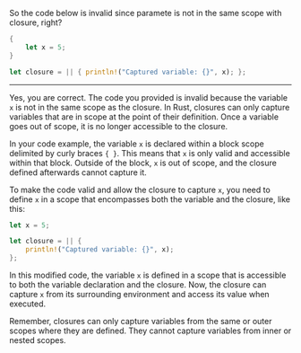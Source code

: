 So the code below is invalid since paramete is not in the same scope with closure, right? 

```rust
{
	let x = 5;
}

let closure = || { println!("Captured variable: {}", x); };
```

___

Yes, you are correct. The code you provided is invalid because the variable `x` is not in the same scope as the closure. In Rust, closures can only capture variables that are in scope at the point of their definition. Once a variable goes out of scope, it is no longer accessible to the closure.

In your code example, the variable `x` is declared within a block scope delimited by curly braces `{ }`. This means that `x` is only valid and accessible within that block. Outside of the block, `x` is out of scope, and the closure defined afterwards cannot capture it.

To make the code valid and allow the closure to capture `x`, you need to define `x` in a scope that encompasses both the variable and the closure, like this:

```rust
let x = 5;

let closure = || {
    println!("Captured variable: {}", x);
};
```

In this modified code, the variable `x` is defined in a scope that is accessible to both the variable declaration and the closure. Now, the closure can capture `x` from its surrounding environment and access its value when executed.

Remember, closures can only capture variables from the same or outer scopes where they are defined. They cannot capture variables from inner or nested scopes.